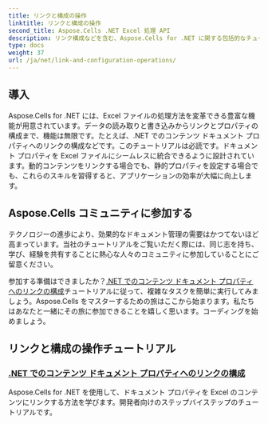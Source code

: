 ```yaml
---
title: リンクと構成の操作
linktitle: リンクと構成の操作
second_title: Aspose.Cells .NET Excel 処理 API
description: リンク構成などを含む、Aspose.Cells for .NET に関する包括的なチュートリアルをご覧ください。Excel アプリケーションを強化したい開発者に最適です。
type: docs
weight: 37
url: /ja/net/link-and-configuration-operations/
---
```

## 導入

Aspose.Cells for .NET には、Excel ファイルの処理方法を変革できる豊富な機能が用意されています。データの読み取りと書き込みからリンクとプロパティの構成まで、機能は無限です。たとえば、.NET でのコンテンツ ドキュメント プロパティへのリンクの構成などです。このチュートリアルは必読です。ドキュメント プロパティを Excel ファイルにシームレスに統合できるように設計されています。動的コンテンツをリンクする場合でも、静的プロパティを設定する場合でも、これらのスキルを習得すると、アプリケーションの効率が大幅に向上します。

## Aspose.Cells コミュニティに参加する

テクノロジーの進歩により、効果的なドキュメント管理の需要はかつてないほど高まっています。当社のチュートリアルをご覧いただく際には、同じ志を持ち、学び、経験を共有することに熱心な人々のコミュニティに参加していることにご留意ください。 

参加する準備はできましたか？[.NET でのコンテンツ ドキュメント プロパティへのリンクの構成](./configuring-link-to-content-document-property/)チュートリアルに従って、複雑なタスクを簡単に実行してみましょう。Aspose.Cells をマスターするための旅はここから始まります。私たちはあなたと一緒にその旅に参加できることを嬉しく思います。コーディングを始めましょう。

## リンクと構成の操作チュートリアル
### [.NET でのコンテンツ ドキュメント プロパティへのリンクの構成](./configuring-link-to-content-document-property/)
Aspose.Cells for .NET を使用して、ドキュメント プロパティを Excel のコンテンツにリンクする方法を学びます。開発者向けのステップバイステップのチュートリアルです。